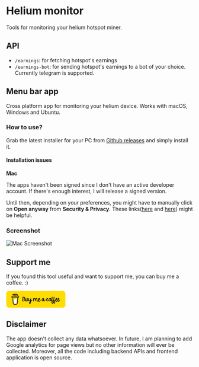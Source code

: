 # Helium monitor

Tools for monitoring your helium hotspot miner. 

## API

- `/earnings`: for fetching hotspot's earnings
- `/earnings-bot`: for sending hotspot's earnings to a bot of your choice. Currently telegram is supported. 

## Menu bar app

Cross platform app for monitoring your helium device. Works with macOS, Windows and Ubuntu. 

### How to use?

Grab the latest installer for your PC from [Github releases](https://github.com/maskaravivek/helium-monitor/releases/) and simply install it. 

#### Installation issues

**Mac** 

The apps haven't been signed since I don't have an active developer account. If there's enough interest, I will release a signed version. 

Until then, depending on your preferences, you might have to manually click on **Open anyway** from **Security & Privacy**. These links([here](https://support.apple.com/guide/mac-help/open-a-mac-app-from-an-unidentified-developer-mh40616/mac) and [here](https://support.apple.com/en-us/HT202491)) might be helpful. 

### Screenshot

![Mac Screenshot](screenshots/mac.png)


## Support me

If you found this tool useful and want to support me, you can buy me a coffee. :)

[<img src="menu-bar-app/assets/bmc-yellow.png" alt="drawing" width="160"/>](https://www.buymeacoffee.com/maskara)
## Disclaimer

The app doesn't collect any data whatsoever. In future, I am planning to add Google analytics for page views but no other information will ever be collected. Moreover, all the code including backend APIs and frontend application is open source. 
